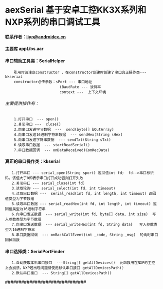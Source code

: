 # aexSerial  基于安卓工控KK3X系列和NXP系列的串口调试工具

#### 联系作者：liyp@androidex.cn
#### 主要库 appLibs.aar

#### 串口辅助工具类：SerialHelper

        引用时请注意constructor ，在constructor创建时创建了串口真正操作类---kkserial
        constructor必传参数：sPort --- 串口地址
                             iBaudRate --- 波特率
                             context ---  上下文环境
###### 主要提供操作有：

        1.打开串口  --- open()
        2.关闭串口 ---  close()
        3.向串口发送字节数据  ---  send(byte[] bOutArray)
        4.向串口发送16进制字符串数据  --- sendHex(String sHex)
        5.向串口发送字符串数据  --- sendTxt(String sTxt)
        6.读取串口数据  --- startReadSerial()
        7.串口数据回调  --- onDataReceived(ComRecData)

#### 真正的串口操作类：kkserial

       1.打开串口 --- serial_open(String sport) 返回值int fd;  fd-->串口标识码，该值大于0即表示串口打开成功否则打开失败
       2.关闭串口 --- serial_close(int fd)
       3.读取轮询 --- serial_select(int fd, int timeout)
       4.读取串口数据 ---  serial_read(int fd, int length, int timeout) 返回值类型为字节数组
       5.读取串口数据 --- serial_readHex(int fd, int length, int timeout) 返回值类型为16进制字符串
       6.向串口发送数据  --- serial_write(int fd, byte[] data, int size)  写入参数类型为字节数组
       7.向串口发送数据  --- serial_writeHex(int fd, String data)   写入参数类型为16进制字符串
       8.串口数据回调  --- onBackCallEvent(int _code, String _msg)  轮询时串口回掉函数

#### 串口选择类：SerialPortFinder

       1.自动获取本机串口接口  ---String[] getAllDevices()  此函数用在NXP的主控上会崩溃，NXP若出现问题请使用默认串口接口 getAllDevicesPath()
       2.默认串口接口  --- String[] getAllDevicesPath()

##############################










